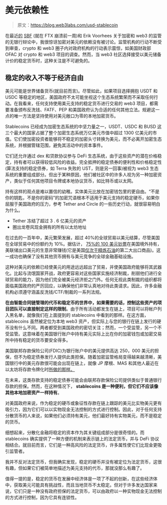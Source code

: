 # 美元依赖性

> 原文：<https://blog.web3labs.com/usd-stablecoin>

在最近[的](https://www.youtube.com/watch?utm_campaign=Conor%20on%20Web3&utm_medium=email&utm_source=Revue%20newsletter&v=Ytaa_5liwMA) [SBF](https://twitter.com/SBF_FTX?utm_campaign=Conor%20on%20Web3&utm_medium=email&utm_source=Revue%20newsletter) (就在 FTX 崩溃前一周)和 Erik Voorhees 关于加密和 web3 的监管的无银行辩论中，我很惊讶加密对美元的依赖没有被讨论。监管机构的行动不断受到审查，crypto 和 web3 圈子内对政府机构的行动表示震惊，如美国财政部 OFAC 对 crypto 和 web3 项目的调查。然而，当 web3 社区选择接受以美元储备计价的稳定货币时，这种关注是不可避免的。

## 稳定的收入不等于经济自由

美元可能是世界储备货币(就目前而言)。尽管如此，如果项目选择拥抱 USDT 和 USDC 等稳定的地区，美国政府不太可能坐视这个生态系统繁荣而不采取任何行动。在我看来，任何支持使用美元支持的稳定货币进行交易的 web3 项目，都需要准备颁布反洗钱、FATF、PEP 和美国政府认为合适的任何其他立法。规避这一点的唯一方法是坚持使用对美元敞口为零的本地加密货币。

Stablecoins 已经成为加密生态系统的中坚力量之一，USDT、USDC 和 BUSD 这三个最大的国家占据了整个加密生态系统万亿美元市值中超过 1300 亿美元的市值。它们使加密投资者能够将不稳定的加密头寸转换为美元，而不必离开加密生态系统，并根据管辖范围，避免其活动中的资本事件。

它们还允许通过 dex 和贷款协议参与 DeFi 生态系统，由于这些资产的潜在价格稳定，持有者可以获得较低风险的收益。完全抵押的稳定债券的便利性和价格稳定性(算法支持的稳定债券，如 Terra 失败的 UST，则是另一回事)被视为 web3 生态系统的重要组成部分。但出于某种原因，他们被社区中的许多人视为另一种加密资产，类似于任何其他项目令牌或本地协议货币，如比特币或以太网。

持有这样的观点是难以置信的幼稚。实体美元比放在加密钱包里的更自由。“不是你的钥匙，不是你的密码”的加密咒语根本不适用于美元支持的稳定硬币，如果你屈服于美国政府的压力，参考 Tether and Circle 的一些历史行动，就很容易明白为什么。

*   Tether 冻结了超过 3 . 6 亿美元的资产
*   圈出龙卷风现金拥有的所有以太坊地址

在过去的一百年中，美元繁荣发展，超过 40%的全球贸易以美元结算，尽管美国在全球贸易中的份额约为 10%。据估计， [75%的 100 美元钞票](https://en.wikipedia.org/wiki/International_use_of_the_U.S._dollar?utm_campaign=Conor%20on%20Web3&utm_medium=email&utm_source=Revue%20newsletter)在美国境外持有，美联储出口美元的生意非常赚钱(它是美国[仅次于精炼石油](https://www.nytimes.com/2019/03/09/opinion/sunday/money-dollar-100.html?utm_campaign=Conor%20on%20Web3&utm_medium=email&utm_source=Revue%20newsletter)的第二大出口商品)。这一成功也确保了没有其他货币拥有与美元竞争的全球金融基础设施。

这种对美元的依赖已经使美元的用途远远超出了贸易，并使美国政府能够将其武器化。比起与流氓国家开战，政府更容易对这些国家实施经济制裁，削弱他们进行全球贸易的能力，因为他们完全被美元经济拒之门外。任何无视此类制裁的组织都将面临美国政府的严厉回应，以确保他们非常认真地对待此类请求。因此，许多金融机构必须遵守涵盖反洗钱/CTF/制裁的一系列法规。

**在由智能合同链管理的代币和稳定币的世界中，如果需要的话，控制这些资产的项目团队可以直接制定这样的限制**。由于所有活动都发生在链上，项目可以将帐户列入黑名单，就像我们在上面提到的 stablecoins 中看到的那样。在这方面，stablecoins 虽然被定位为本地 web3 资产，但实际上与您的银行在链上发行的硬币没有什么不同。两者都受到美国政府的密切关注；然而，一个受监管，另一个不受监管。这意味着在美国银行账户中持有美元实际上比在你的加密钱包或加密交易所中持有稳定的货币要安全得多。

美国联邦存款保险公司(FDIC)为银行账户中的美元提供高达 250，000 美元的担保，但不为稳定债券发行人提供此类担保。随着加密监管格局变得越来越清晰，美国银行中的美元存款很可能会出现在链上，就像 JP 摩根、MAS 和其他人最近在以太坊将存款令牌化时[所做的那样。](https://www.mas.gov.sg/news/media-releases/2022/first-industry-pilot-for-digital-asset-and-decentralised-finance-goes-live?utm_campaign=Conor%20on%20Web3&utm_medium=email&utm_source=Revue%20newsletter)

在未来，这类存款支持的稳定债券可能会由联邦存款保险公司提供类似于普通银行存款的担保。然而，在这种情况下， **stablecoins 是一种便利，但它们不应该像其他本地加密资产一样持有**。

对美国政府来说，作为稳定的硬币或象征性存款在链上跟踪的美元比实物美元更有吸引力，因为它们可以以实物现金无法控制的方式进行控制。因此，对于任何支持分散货币的人来说，如果他们必须持有美元，他们最好持有实物美元，而不是稳定的货币。

细想起来，分散化金融将稳定的资本作为其关键组成部分是很奇怪的。而 stablecoins 确实提供了一种方便的机制来表示链上的法定货币，并与 DeFi 协议相结合。就目前而言，它们是一种高风险的法定货币，许多属性使它们比现金更吸引监管者。

我并不反对法定货币，但我确实发现，稳定的硬币并没有被定位为法定货币，这很有趣，但如果它们被简单地描述为美元支持的代币，那就没那么有趣了。

值得一提的是，稳定的货币在发展中经济体是一项了不起的创新，在这些经济体中，获取美元可能具有挑战性，而且当地货币不太稳定。但对于许多发达国家来说，它们只是一种没有政府担保的法定货币，可以由政府以一种实物现金无法控制的方式进行控制，因为它具有连锁性。